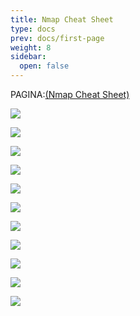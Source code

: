 ```yaml
---
title: Nmap Cheat Sheet
type: docs
prev: docs/first-page
weight: 8
sidebar:
  open: false
---
```


PAGINA:[(Nmap Cheat Sheet)](https://securitytrails.com/blog/nmap-cheat-sheet)

![](/images/red_team/linux/nmap/20241015125158.png)

![](/images/red_team/linux/nmap/nmap-cheat-sheet0.png)

![](/images/red_team/linux/nmap/nmap-cheat-sheet1.png)

![](/images/red_team/linux/nmap/nmap-cheat-sheet2.png)

![](/images/red_team/linux/nmap/nmap-cheat-sheet3.png)

![](/images/red_team/linux/nmap/nmap-cheat-sheet4.png)

![](/images/red_team/linux/nmap/nmap-cheat-sheet5.png)

![](/images/red_team/linux/nmap/nmap-cheat-sheet6.png)

![](/images/red_team/linux/nmap/nmap-cheat-sheet7.png)

![](/images/red_team/linux/nmap/nmap-cheat-sheet8.png)

![](/images/red_team/linux/nmap/nmap-cheat-sheet9.png)

